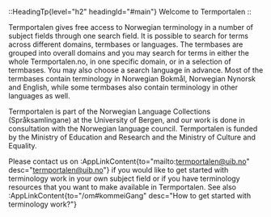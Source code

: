 ::HeadingTp{level="h2" headingId="#main"}
Welcome to Termportalen
::

Termportalen gives free access to Norwegian terminology in a number of
subject fields through one search field. It is possible to search for
terms across different domains, termbases or languages. The termbases
are grouped into overall domains and you may search for terms in
either the whole Termportalen.no, in one specific domain, or in a
selection of termbases. You may also choose a search language in
advance. Most of the termbases contain terminology in Norwegian
Bokmål, Norwegian Nynorsk and English, while some termbases also
contain terminology in other languages as well.

Termportalen is part of the Norwegian Language Collections
(Språksamlingane) at the University of Bergen, and our work is done in
consultation with the Norwegian language council. Termportalen is
funded by the Ministry of Education and Research and the Ministry of
Culture and Equality.

Please contact us on :AppLinkContent{to="mailto:termportalen@uib.no"
desc="termportalen@uib.no"} if you would like to get started with
terminology work in your own subject field or if you have terminology
resources that you want to make available in Termportalen.
See also :AppLinkContent{to="/om#kommeiGang"
desc="How to get started with terminology work?"} 
